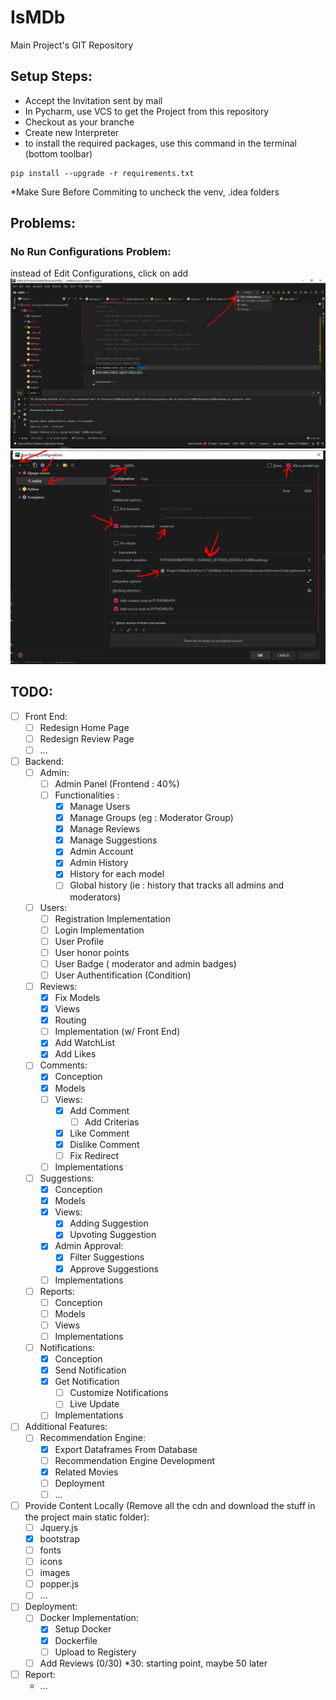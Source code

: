 # IsMDb
Main Project's GIT Repository

<h2>Setup Steps:</h2>

- Accept the Invitation sent by mail
- In Pycharm, use VCS to get the Project from this repository
- Checkout as your branche
- Create new Interpreter
- to install the required packages, use this command in the terminal (bottom toolbar)

```
pip install --upgrade -r requirements.txt
```

*Make Sure Before Commiting to uncheck the venv, .idea folders

<h2>Problems:</h2>

<h3>No Run Configurations Problem:</h3>

instead of Edit Configurations, click on add
![Step 1:](./1.png)
![Step 2:](./2.png)

<h2>TODO:</h2>

- [ ] Front End:
  - [ ] Redesign Home Page
  - [ ] Redesign Review Page
  - [ ] ...
- [ ] Backend:
  - [ ] Admin:
    - [ ] Admin Panel (Frontend : 40%)
    - [ ] Functionalities :
      - [x] Manage Users
      - [x] Manage Groups (eg : Moderator Group)
      - [x] Manage Reviews
      - [x] Manage Suggestions
      - [x] Admin Account
      - [x] Admin History
      - [x] History for each model
      - [ ] Global history (ie : history that tracks all admins and moderators)
  - [ ] Users:
    - [ ] Registration Implementation
    - [ ] Login Implementation
    - [ ] User Profile
    - [ ] User honor points
    - [ ] User Badge ( moderator and admin badges)
    - [ ] User Authentification (Condition)
  - [ ] Reviews:
    - [x] Fix Models
    - [x] Views
    - [x] Routing
    - [ ] Implementation (w/ Front End)
    - [x] Add WatchList
    - [x] Add Likes
  - [ ] Comments:
    - [x] Conception
    - [x] Models
    - [ ] Views:
      - [x] Add Comment
        + [ ] Add Criterias
      - [x] Like Comment
      - [x] Dislike Comment
      - [ ] Fix Redirect
    - [ ] Implementations
  - [ ] Suggestions:
    - [x] Conception
    - [x] Models
    - [x] Views:
      - [x] Adding Suggestion
      - [x] Upvoting Suggestion
    - [x] Admin Approval:
      - [x] Filter Suggestions
      - [x] Approve Suggestions
    - [ ] Implementations
  - [ ] Reports:
    - [ ] Conception
    - [ ] Models
    - [ ] Views
    - [ ] Implementations
  - [ ] Notifications:
    - [x] Conception
    - [x] Send Notification
    - [x] Get Notification
      + [ ] Customize Notifications
      - [ ] Live Update
    - [ ] Implementations
- [ ] Additional Features:
  - [ ] Recommendation Engine:
    - [x] Export Dataframes From Database
    - [ ] Recommendation Engine Development
    - [x] Related Movies 
    - [ ] Deployment
    - [ ] ...
- [ ] Provide Content Locally (Remove all the cdn and download the stuff in the project main static folder): 
    - [ ] Jquery.js
    - [x] bootstrap
    - [ ] fonts
    - [ ] icons
    - [ ] images 
    - [ ] popper.js
    - [ ] ...
- [ ] Deployment:
  - [ ] Docker Implementation:
    - [x] Setup Docker
    - [x] Dockerfile
    - [ ] Upload to Registery
  - [ ] Add Reviews (0/30) *30: starting point, maybe 50 later
- [ ] Report:
  - ...
